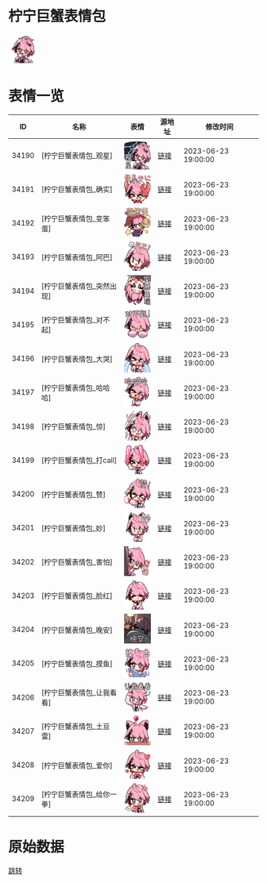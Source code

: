 # 柠宁巨蟹表情包

<img src="./cover.png" height="60" alt="cover" />

# 表情一览

|ID|名称|表情|源地址|修改时间|
|----|----|----|----|----|
|34190|[柠宁巨蟹表情包_观星]|<img src="./pic/034190_%5B柠宁巨蟹表情包_观星%5D.png" height="60" alt="观星"/>|[链接](https://i0.hdslb.com/bfs/garb/8501c613315d1471134bd4e0f10ca22aea209035.png)|2023-06-23 19:00:00|
|34191|[柠宁巨蟹表情包_确实]|<img src="./pic/034191_%5B柠宁巨蟹表情包_确实%5D.png" height="60" alt="确实"/>|[链接](https://i0.hdslb.com/bfs/garb/28959b53499595401f19d3148277f4e44859d3ff.png)|2023-06-23 19:00:00|
|34192|[柠宁巨蟹表情包_变笨蛋]|<img src="./pic/034192_%5B柠宁巨蟹表情包_变笨蛋%5D.png" height="60" alt="变笨蛋"/>|[链接](https://i0.hdslb.com/bfs/garb/d0aaf16a040c495c14a4eab7d03de22313421a20.png)|2023-06-23 19:00:00|
|34193|[柠宁巨蟹表情包_阿巴]|<img src="./pic/034193_%5B柠宁巨蟹表情包_阿巴%5D.png" height="60" alt="阿巴"/>|[链接](https://i0.hdslb.com/bfs/garb/f8d82782940a8397a42d386f9e606112a7cc3ed8.png)|2023-06-23 19:00:00|
|34194|[柠宁巨蟹表情包_突然出现]|<img src="./pic/034194_%5B柠宁巨蟹表情包_突然出现%5D.png" height="60" alt="突然出现"/>|[链接](https://i0.hdslb.com/bfs/garb/9e841efdbad0038988c9fa094844b7dbf2b9903e.png)|2023-06-23 19:00:00|
|34195|[柠宁巨蟹表情包_对不起]|<img src="./pic/034195_%5B柠宁巨蟹表情包_对不起%5D.png" height="60" alt="对不起"/>|[链接](https://i0.hdslb.com/bfs/garb/d5304b1a5adf54b7108c058967f6562123fb2222.png)|2023-06-23 19:00:00|
|34196|[柠宁巨蟹表情包_大哭]|<img src="./pic/034196_%5B柠宁巨蟹表情包_大哭%5D.png" height="60" alt="大哭"/>|[链接](https://i0.hdslb.com/bfs/garb/c49089c8814f09db2b66dd7c0f4685a1ed92f097.png)|2023-06-23 19:00:00|
|34197|[柠宁巨蟹表情包_哈哈哈]|<img src="./pic/034197_%5B柠宁巨蟹表情包_哈哈哈%5D.png" height="60" alt="哈哈哈"/>|[链接](https://i0.hdslb.com/bfs/garb/fcf7ae6cfdb4dfcfd53fbb062e7608c4d6fbd40f.png)|2023-06-23 19:00:00|
|34198|[柠宁巨蟹表情包_惊]|<img src="./pic/034198_%5B柠宁巨蟹表情包_惊%5D.png" height="60" alt="惊"/>|[链接](https://i0.hdslb.com/bfs/garb/894efe609f230db4d0048b450c16c262790e5c45.png)|2023-06-23 19:00:00|
|34199|[柠宁巨蟹表情包_打call]|<img src="./pic/034199_%5B柠宁巨蟹表情包_打call%5D.png" height="60" alt="打call"/>|[链接](https://i0.hdslb.com/bfs/garb/19e4c94a0853b8332e676e389c2545eb61225b99.png)|2023-06-23 19:00:00|
|34200|[柠宁巨蟹表情包_赞]|<img src="./pic/034200_%5B柠宁巨蟹表情包_赞%5D.png" height="60" alt="赞"/>|[链接](https://i0.hdslb.com/bfs/garb/da44ddbd68975fdcecd6d5812eeff5b0d1be7076.png)|2023-06-23 19:00:00|
|34201|[柠宁巨蟹表情包_妙]|<img src="./pic/034201_%5B柠宁巨蟹表情包_妙%5D.png" height="60" alt="妙"/>|[链接](https://i0.hdslb.com/bfs/garb/7da507938456f30964d77c2b4b2a1c3f844638b2.png)|2023-06-23 19:00:00|
|34202|[柠宁巨蟹表情包_害怕]|<img src="./pic/034202_%5B柠宁巨蟹表情包_害怕%5D.png" height="60" alt="害怕"/>|[链接](https://i0.hdslb.com/bfs/garb/b3a7ca834463a9a8a325800d85184c97f5f81bb8.png)|2023-06-23 19:00:00|
|34203|[柠宁巨蟹表情包_脸红]|<img src="./pic/034203_%5B柠宁巨蟹表情包_脸红%5D.png" height="60" alt="脸红"/>|[链接](https://i0.hdslb.com/bfs/garb/23e60afe846629b85e70323d27b6297105dfef1d.png)|2023-06-23 19:00:00|
|34204|[柠宁巨蟹表情包_晚安]|<img src="./pic/034204_%5B柠宁巨蟹表情包_晚安%5D.png" height="60" alt="晚安"/>|[链接](https://i0.hdslb.com/bfs/garb/cdc9358b32f0e43155855a224fa1a27af6731309.png)|2023-06-23 19:00:00|
|34205|[柠宁巨蟹表情包_摸鱼]|<img src="./pic/034205_%5B柠宁巨蟹表情包_摸鱼%5D.png" height="60" alt="摸鱼"/>|[链接](https://i0.hdslb.com/bfs/garb/b52b0f331d6f000aec349ef3d4bbf8e2028dded8.png)|2023-06-23 19:00:00|
|34206|[柠宁巨蟹表情包_让我看看]|<img src="./pic/034206_%5B柠宁巨蟹表情包_让我看看%5D.png" height="60" alt="让我看看"/>|[链接](https://i0.hdslb.com/bfs/garb/2d5b2bbf32561d96c9f760650be04abacff7b08c.png)|2023-06-23 19:00:00|
|34207|[柠宁巨蟹表情包_土豆雷]|<img src="./pic/034207_%5B柠宁巨蟹表情包_土豆雷%5D.png" height="60" alt="土豆雷"/>|[链接](https://i0.hdslb.com/bfs/garb/101c9602807c2eccbc7e9a899a3efc48df8e6802.png)|2023-06-23 19:00:00|
|34208|[柠宁巨蟹表情包_爱你]|<img src="./pic/034208_%5B柠宁巨蟹表情包_爱你%5D.png" height="60" alt="爱你"/>|[链接](https://i0.hdslb.com/bfs/garb/a1547913affeaa4d712758b24b7f8f135fe7fdef.png)|2023-06-23 19:00:00|
|34209|[柠宁巨蟹表情包_给你一拳]|<img src="./pic/034209_%5B柠宁巨蟹表情包_给你一拳%5D.png" height="60" alt="给你一拳"/>|[链接](https://i0.hdslb.com/bfs/garb/e1c4643499382b39784260a991a9d82168c523a8.png)|2023-06-23 19:00:00|

# 原始数据

[跳转](./raw.json)

